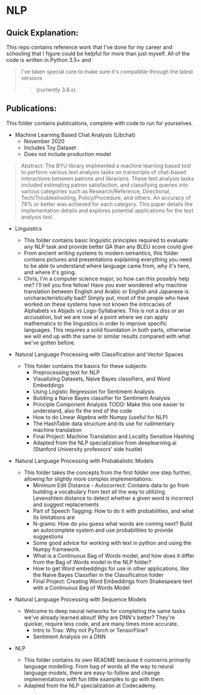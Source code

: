 # NLP

## Quick Explanation:
This repo contains reference work that I've done for my career and schooling that I figure could be helpful for more than just myself. All of the code is written in Python 3.5+ and  
> I've taken special care to make sure it's compatible through the latest versions  
>>(currently 3.8.x).

## Publications:
This folder contains publications, complete with code to run for yourselves.
- Machine Learning Based Chat Analysis (Libchat)
    - November 2020
    - Includes Toy Dataset
    - Does not include production model
> Abstract:
> The BYU library implmented a machine learning based tool to perform various text analysis tasks on transcripts of chat-based interactions between patrons and librarians. These text analysis tasks included estimating patron satisfaction, and classifying queries into various categories such as Research/Reference, Directional, Tech/Troubleshooting, Policy/Procedure, and others. An accuracy of 78% or better was achieved for each category. This paper details the implementation details and explores potential applications for the text analysis tool.

- Linguistics
    - This folder contains basic linguistic principles required to evaluate any NLP task and provide better QA than any BLEU score could give
    - From ancient writing systems to modern semantics, this folder contains pictures and presentations explaining everything you need to be able to understand where language came from, why it's here, and where it's going.
    - Chris, I'm a computer science major, so how can this possibly help me? I'll tell you fine fellow! Have you ever wondered why machine translation between English and Arabic or English and Japanese is uncharacteristically bad? Simply put, most of the people who have worked on these systems have not known the intricacies of Alphabets vs Abjads vs Logo-Syllabaries. This is not a diss or an accusation, but we are now at a point where we can apply mathematics to the linguistics in order to improve specific languages. This requires a solid foundation in both parts, otherwise we will end up with the same or similar results compared with what we've gotten before.

- Natural Language Processing with Classification and Vector Spaces
    - This folder contains the basics for these subjects:
        - Preprocessing text for NLP
        - Visualizing Datasets, Naive Bayes classifiers, and Word Embeddings
        - Using Logistic Regression for Sentiment Analysis
        - Building a Naive Bayes classifier for Sentiment Analysis
        - Principle Component Analysis TODO: Make this one easier to understand, also fix the end of the code
        - How to do Linear Algebra with Numpy (useful for NLP)
        - The HashTable data structure and its use for rudimentary machine translation
        - Final Project: Machine Translation and Locality Sensitive Hashing
        - Adapted from the NLP specialization from deeplearning.ai (Stanford University professors' side hustle)
- Natural Language Processing with Probabalistic Models
    - This folder takes the concepts from the first folder one step further, allowing for slightly more complex implementations:
        - Minimum Edit Distance - Autocorrect: Contains data to go from building a vocabulary from text all the way to utilizing Levenshtein distance to detect whether a given word is incorrect and suggest replacements
        - Part of Speech Tagging: How to do it with probabilities, and what its limitations are
        - N-grams: How do you guess what words are coming next? Build an autocomplete system and use probabilities to provide suggestions
        - Some good advice for working with text in python and using the Numpy framework.
        - What is a Continuous Bag of Words model, and how does it differ from the Bag of Words model in the NLP folder?
        - How to get Word embeddings for use in other applications, like the Naive Bayes Classifier in the Classification folder
        - Final Project: Creating Word Embeddings from Shakespeare text with a Continuous Bag of Words Model
- Natural Language Processing with Sequence Models
    - Welcome to deep neural networks for completing the same tasks we've already learned about! Why are DNN's better? They're quicker, require less code, and are many times more accurate.
        - Intro to Trax: Why not PyTorch or TensorFlow?
        - Sentiment Analysis on a DNN
- NLP
    - This folder contains its own README because it concerns primarily language modelling. From bag of words all the way to neural language models, there are easy-to-follow and change implementations with fun little examples to go with them. 
    - Adapted from the NLP specialization at Codecademy.